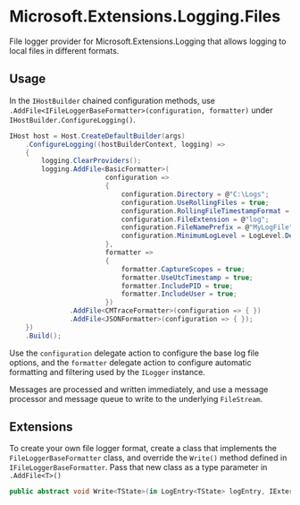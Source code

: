 # Microsoft.Extensions.Logging.Files

File logger provider for Microsoft.Extensions.Logging that allows logging to local files in different formats.

## Usage  

In the `IHostBuilder` chained configuration methods, use `.AddFile<IFileLoggerBaseFormatter>(configuration, formatter)` under `IHostBuilder.ConfigureLogging()`.

```csharp
IHost host = Host.CreateDefaultBuilder(args)
    .ConfigureLogging((hostBuilderContext, logging) =>
    {
        logging.ClearProviders();
        logging.AddFile<BasicFormatter>(
                        configuration =>
                        {
                            configuration.Directory = @"C:\Logs";
                            configuration.UseRollingFiles = true;
                            configuration.RollingFileTimestampFormat = @"yyyy-MM-dd";
                            configuration.FileExtension = @"log";
                            configuration.FileNamePrefix = @"MyLogFile";
                            configuration.MinimumLogLevel = LogLevel.Debug;
                        },
                        formatter =>
                        {
                            formatter.CaptureScopes = true;
                            formatter.UseUtcTimestamp = true;
                            formatter.IncludePID = true;
                            formatter.IncludeUser = true;
                        })
               .AddFile<CMTraceFormatter>(configuration => { })
               .AddFile<JSONFormatter>(configuration => { });
    })
    .Build();
```

Use the `configuration` delegate action to configure the base log file options, and the `formatter` delegate action to configure automatic formatting and filtering used by the `ILogger` instance.

Messages are processed and written immediately, and use a message processor and message queue to write to the underlying `FileStream`.

## Extensions

To create your own file logger format, create a class that implements the `FileLoggerBaseFormatter` class, and override the `Write()` method defined in `IFileLoggerBaseFormatter`. Pass that new class as a type parameter in `.AddFile<T>()`

```csharp
public abstract void Write<TState>(in LogEntry<TState> logEntry, IExternalScopeProvider scopeProvider, TextWriter textWriter);
```